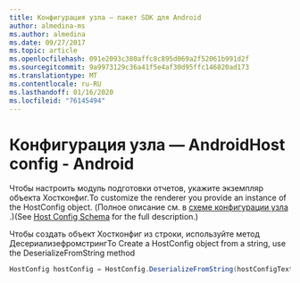 ```yaml
---
title: Конфигурация узла — пакет SDK для Android
author: almedina-ms
ms.author: almedina
ms.date: 09/27/2017
ms.topic: article
ms.openlocfilehash: 091e2093c380affc8c895d069a2f52061b991d2f
ms.sourcegitcommit: 9a9973129c36a41f5e4af30d95ffc146820ad173
ms.translationtype: MT
ms.contentlocale: ru-RU
ms.lasthandoff: 01/16/2020
ms.locfileid: "76145494"
---
```

# <a name="host-config---android"></a><span data-ttu-id="8a068-102">Конфигурация узла — Android</span><span class="sxs-lookup"><span data-stu-id="8a068-102">Host config - Android</span></span>

<span data-ttu-id="8a068-103">Чтобы настроить модуль подготовки отчетов, укажите экземпляр объекта Хостконфиг.</span><span class="sxs-lookup"><span data-stu-id="8a068-103">To customize the renderer you provide an instance of the HostConfig object.</span></span> <span data-ttu-id="8a068-104">(Полное описание см. в [схеме конфигурации узла](../../../rendering-cards/host-config.md) .)</span><span class="sxs-lookup"><span data-stu-id="8a068-104">(See [Host Config Schema](../../../rendering-cards/host-config.md) for the full description.)</span></span>

<span data-ttu-id="8a068-105">Чтобы создать объект Хостконфиг из строки, используйте метод Десериализефромстринг</span><span class="sxs-lookup"><span data-stu-id="8a068-105">To Create a HostConfig object from a string, use the DeserializeFromString method</span></span>

```java
HostConfig hostConfig = HostConfig.DeserializeFromString(hostConfigText);
```